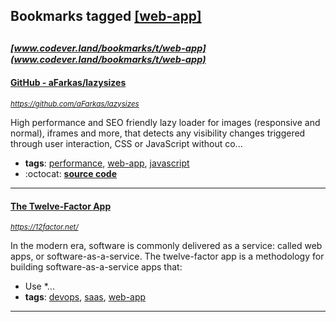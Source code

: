 ## Bookmarks tagged [[web-app]](https://www.codever.land/search?q=[web-app])

_<sup><sup>[www.codever.land/bookmarks/t/web-app](www.codever.land/bookmarks/t/web-app)</sup></sup>_
---
#### [GitHub - aFarkas/lazysizes](https://github.com/aFarkas/lazysizes)
_<sup>https://github.com/aFarkas/lazysizes</sup>_

High performance and SEO friendly lazy loader for images (responsive and normal), iframes and more, that detects any visibility changes triggered through user interaction, CSS or JavaScript without co...
* **tags**: [performance](../tagged/performance.md), [web-app](../tagged/web-app.md), [javascript](../tagged/javascript.md)
* :octocat: **[source code](https://github.com/aFarkas/lazysizes)**
---
#### [The Twelve-Factor App ](https://12factor.net/)
_<sup>https://12factor.net/</sup>_

In the modern era, software is commonly delivered as a service: called web apps, or software-as-a-service. The twelve-factor app is a methodology for building software-as-a-service apps that:

* Use *...
* **tags**: [devops](../tagged/devops.md), [saas](../tagged/saas.md), [web-app](../tagged/web-app.md)
---
